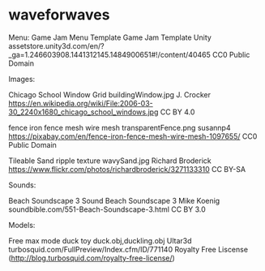 # waveforwaves

Menu:
Game Jam Menu Template
Game Jam Template
Unity
assetstore.unity3d.com/en/?_ga=1.246603908.1441312145.1484900651#!/content/40465
CC0 Public Domain

Images:

Chicago School Window Grid
buildingWindow.jpg
J. Crocker
https://en.wikipedia.org/wiki/File:2006-03-30_2240x1680_chicago_school_windows.jpg
CC BY 4.0


fence iron fence mesh wire mesh
transparentFence.png
susannp4
https://pixabay.com/en/fence-iron-fence-mesh-wire-mesh-1097655/
CC0 Public Domain


Tileable Sand ripple texture
wavySand.jpg
Richard Broderick
https://www.flickr.com/photos/richardbroderick/3271133310
CC BY-SA

Sounds:

Beach Soundscape 3 Sound
Beach Soundscape 3
Mike Koenig
soundbible.com/551-Beach-Soundscape-3.html
CC BY 3.0

Models:

Free max mode duck toy
duck.obj,duckling.obj
Ultar3d
turbosquid.com/FullPreview/Index.cfm/ID/771140
Royalty Free Liscense (http://blog.turbosquid.com/royalty-free-license/)
